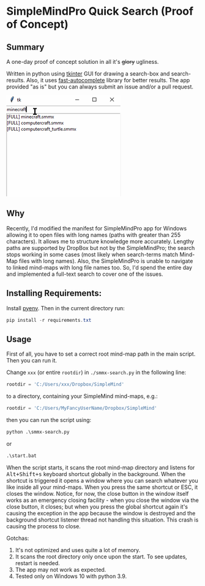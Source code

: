 # SimpleMindPro Quick Search (Proof of Concept)

## Summary

A one-day proof of concept solution in all it's ~~glory~~ ugliness.

Written in python using [tkinter](https://docs.python.org/3/library/tkinter.html) GUI for drawing a search-box and search-results. Also, it uses [fast-autocomplete](https://pypi.org/project/fast-autocomplete/) library for better results. The app provided "as is" but you can always submit an issue and/or a pull request.

![Demo](readme-images/demo.gif)

## Why

Recently, I'd modified the manifest for SimpleMindPro app for Windows allowing it to open files with long names (paths with greater than 255 characters). It allows me to structure knowledge more accurately. Lengthy paths are supported by DropBox but not by the SimpleMindPro; the search stops working in some cases (most likely when search-terms match Mind-Map files with long names). Also, the SimpleMindPro is unable to navigate to linked mind-maps with long file names too. So, I'd spend the entire day and implemented a full-text search to cover one of the issues.

## Installing Requirements:

Install [pyenv](https://github.com/pyenv-win/pyenv-win). Then in the current directory run:

````ps1
pip install -r requirements.txt
````

## Usage

First of all, you have to set a correct root mind-map path in the main script. Then you can run it.

Change `xxx` (or entire `rootdir`) in `./smmx-search.py` in the following line:

```python
rootdir = 'C:/Users/xxx/Dropbox/SimpleMind'
```

to a directory, containing your SimpleMind mind-maps, e.g.:

```python
rootdir = 'C:/Users/MyFancyUserName/Dropbox/SimpleMind'
```

then you can run the script using:

```cmd
python .\smmx-search.py
```

or

```cmd
.\start.bat
```

When the script starts, it scans the root mind-map directory and listens for <kbd>Alt+Shift+s</kbd> keyboard shortcut globally in the background. When the shortcut is triggered it opens a window where you can search whatever you like inside all your mind-maps. When you press the same shortcut or ESC, it closes the window. Notice, for now, the close button in the window itself works as an emergency closing facility - when you close the window via the close button, it closes; but when you press the global shortcut again it's causing the exception in the app because the window is destroyed and the background shortcut listener thread not handling this situation. This crash is causing the process to close.

Gotchas:

1. It's not optimized and uses quite a lot of memory.
2. It scans the root directory only once upon the start. To see updates, restart is needed.
3. The app may not work as expected.
4. Tested only on Windows 10 with python 3.9.
